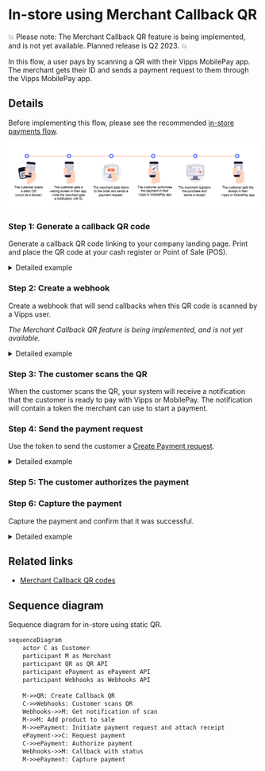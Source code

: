 <!-- START_METADATA
---
title: In-store using static QR flow
sidebar_label: In-store using static QR
sidebar_position: 40
hide_table_of_contents: false
pagination_next: null
pagination_prev: null
---

import AUTHORIZEPAYMENT from '../_common/_customer_authorizes_epayment.md'

END_METADATA -->

# In-store using Merchant Callback QR

💥 Please note: The Merchant Callback QR feature is being implemented, and is not yet available. Planned release is Q2 2023. 💥

In this flow, a user pays by scanning a QR with their Vipps MobilePay app.
The merchant gets their ID and sends a payment request to them through the Vipps MobilePay app.

## Details

Before implementing this flow, please see the recommended [in-store payments flow](../in-store/README.md).

![User scans QR. Merchant gets ID and sends payment. User pays and gets receipt.](images/static_qr_at_pos.png)

### Step 1: Generate a callback QR code

Generate a callback QR code linking to your company landing page.
Print and place the QR code at your cash register or Point of Sale (POS).


<details>
<summary>Detailed example</summary>
<div>

The QR code contains a `Id` that connects it to a specific POS or cash register in your store.

Here is an example HTTP PUT:

[`PUT:/qr/v1/merchant-callback/{merchantQrId}`](https://developer.vippsmobilepay.com/api/qr/#operation/CreateMerchantRedirectQr)


```json
{
  "locationDescription": "pos_2345",
}
```

</div>
</details>

### Step 2: Create a webhook

Create a webhook that will send callbacks when this QR code is scanned by a Vipps user.

*The Merchant Callback QR feature is being implemented, and is not yet available.*

<details>
<summary>Detailed example</summary>
<div>


Here is an example HTTP POST:

[`POST:/webhooks/v1/webhooks`](https://developer.vippsmobilepay.com/api/webhooks/#tag/v1/paths/~1v1~1webhooks/post)

```json
{  
    "url": "<CALLBACK-URL>", 
    "events": [<future event is to be provided>] 
}
```

</div>
</details>

### Step 3: The customer scans the QR

When the customer scans the QR, your system will receive a notification that the customer is ready to pay with Vipps or MobilePay.
The notification will contain a token the merchant can use to start a payment.

### Step 4: Send the payment request

Use the token to send the customer a
[Create Payment request](https://developer.vippsmobilepay.com/api/epayment/#tag/CreatePayments/operation/createPayment).

<details>
<summary>Detailed example</summary>
<div>

Specify `"userFlow": "WEB_REDIRECT"` to redirect the user to the Vipps app.

You may attach the receipt at this time.

Specify `"customerInteraction": "CUSTOMER_PRESENT"`.

Here is an example HTTP POST:

[`POST:/epayment/v1/payments`](https://developer.vippsmobilepay.com/api/epayment#tag/CreatePayments/operation/createPayment)

```json
{
  "amount": {
    "value": 10000,
    "currency": "NOK"
  },
  "paymentMethod": {
    "type": "WALLET"
  },
  "customer": {
    "customerToken": "123456789"
  },
  "receipt":{
    "orderLines": [
      {
        "name": "socks",
        "id": "line_item_1",
        "totalAmount": 10000,
        "totalAmountExcludingTax": 8000,
        "totalTaxAmount": 2000,
        "taxPercentage": 25,
        "unitInfo": {
          "unitPrice": 4000,
          "quantity": "2",
          "quantityUnit": "PCS"
        },
      },
    ],
    "bottomLine": {
      "currency": "NOK",
      "posId": "pos_122"
    },
   "receiptNumber": "0527013501"
  },
  "reference": 2486791679658155992,
  "userFlow": "WEB_REDIRECT",
  "returnUrl": "http://example.com/redirect?reference=2486791679658155992",
  "paymentDescription": "Purchase of socks"
}

```

</div>
</details>

### Step 5: The customer authorizes the payment

<AUTHORIZEPAYMENT />

### Step 6: Capture the payment

Capture the payment and confirm that it was successful.

<details>
<summary>Detailed example</summary>
<div>

[`POST:/epayment/v1/payments/{reference}/capture`](/api/epayment/#tag/AdjustPayments/operation/capturePayment)

With body:

```json
{
  "modificationAmount": {
    "value": 10000,
    "currency": "NOK"
  }
}
```

</div>
</details>

## Related links

* [Merchant Callback QR codes](https://developer.vippsmobilepay.com/docs/APIs/qr-api/vipps-qr-api/#merchant-callback-qr-codes)

## Sequence diagram

Sequence diagram for in-store using static QR.

``` mermaid
sequenceDiagram
    actor C as Customer
    participant M as Merchant
    participant QR as QR API
    participant ePayment as ePayment API
    participant Webhooks as Webhooks API

    M->>QR: Create Callback QR
    C->>Webhooks: Customer scans QR
    Webhooks->>M: Get notification of scan
    M->>M: Add product to sale
    M->>ePayment: Initiate payment request and attach receipt
    ePayment->>C: Request payment
    C->>ePayment: Authorize payment
    Webhooks->>M: Callback with status
    M->>ePayment: Capture payment
```

